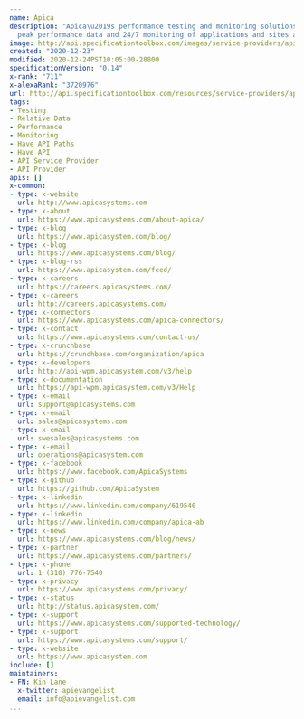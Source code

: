 ```yaml
---
name: Apica
description: "Apica\u2019s performance testing and monitoring solutions provide critical
  peak performance data and 24/7 monitoring of applications and sites around the world."
image: http://api.specificationtoolbox.com/images/service-providers/apica.jpg
created: "2020-12-23"
modified: 2020-12-24PST10:05:00-28800
specificationVersion: "0.14"
x-rank: "711"
x-alexaRank: "3720976"
url: http://api.specificationtoolbox.com/resources/service-providers/apica/
tags:
- Testing
- Relative Data
- Performance
- Monitoring
- Have API Paths
- Have API
- API Service Provider
- API Provider
apis: []
x-common:
- type: x-website
  url: http://www.apicasystems.com
- type: x-about
  url: https://www.apicasystems.com/about-apica/
- type: x-blog
  url: https://www.apicasystem.com/blog/
- type: x-blog
  url: https://www.apicasystems.com/blog/
- type: x-blog-rss
  url: https://www.apicasystem.com/feed/
- type: x-careers
  url: https://careers.apicasystems.com/
- type: x-careers
  url: http://careers.apicasystems.com/
- type: x-connectors
  url: https://www.apicasystems.com/apica-connectors/
- type: x-contact
  url: https://www.apicasystems.com/contact-us/
- type: x-crunchbase
  url: https://crunchbase.com/organization/apica
- type: x-developers
  url: http://api-wpm.apicasystem.com/v3/help
- type: x-documentation
  url: https://api-wpm.apicasystem.com/v3/Help
- type: x-email
  url: support@apicasystems.com
- type: x-email
  url: sales@apicasystems.com
- type: x-email
  url: swesales@apicasystems.com
- type: x-email
  url: operations@apicasystem.com
- type: x-facebook
  url: https://www.facebook.com/ApicaSystems
- type: x-github
  url: https://github.com/ApicaSystem
- type: x-linkedin
  url: https://www.linkedin.com/company/619540
- type: x-linkedin
  url: https://www.linkedin.com/company/apica-ab
- type: x-news
  url: https://www.apicasystems.com/blog/news/
- type: x-partner
  url: https://www.apicasystems.com/partners/
- type: x-phone
  url: 1 (310) 776-7540
- type: x-privacy
  url: https://www.apicasystems.com/privacy/
- type: x-status
  url: http://status.apicasystem.com/
- type: x-support
  url: https://www.apicasystems.com/supported-technology/
- type: x-support
  url: https://www.apicasystems.com/support/
- type: x-website
  url: https://www.apicasystem.com
include: []
maintainers:
- FN: Kin Lane
  x-twitter: apievangelist
  email: info@apievangelist.com
...
```

